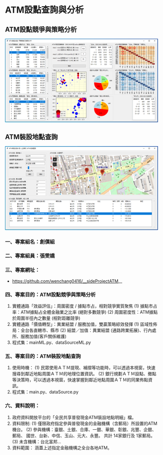 # ATM設點查詢與分析

## ATM設點競爭與策略分析

![產生圖片](./img/ATM_MachineLearning.PNG)

## ATM裝設地點查詢

![產生圖片](./img/ATM.PNG)


### 一、專案組名：創價組
### 二、專案組員：張雯嬌
### 三、專案網址：
- https://github.com/wenchang0416/__sideProjectATM__

### 四、專案目的：ATM設點競爭與策略分析
1. 實體通路「效益評估」：周圍密度 / 據點市占，相對競爭實質聚焦
 (1) 據點市占率：ATM據點占全體金融業之比率 (絕對多數競爭)
 (2) 周圍密度性：ATM據點於周圍半徑內之數量 (相對距離競爭)
2. 實體通路「價值轉型」：異業結盟 / 服務加值，雙贏策略綜效發揮
 (1) 區域性佈局：全台各直轄市、縣市
 (2) 結盟／加值：異業結盟 (通路跨業拓展)、行內處所、服務加值(客戶關係維護)
3. 程式集：mainML.py、dataSourceML.py

### 五、專案目的：ATM裝設地點查詢
1. 使用時機：
 (1) 民眾使用ＡＴＭ提現、補摺等功能時，可以透過本視窗，快速搜尋到鄰近地點周圍ＡＴＭ的地理位置資訊。
 (2) 銀行規劃ＡＴＭ設點、撤點等決策時，可以透過本視窗，快速掌握到鄰近地點周圍ＡＴＭ的同業佈點資訊。
2. 程式集：main.py、dataSource.py

### 六、資料說明：
1. 政府資料開放平台的「全民共享普發現金ATM裝設地點明細」檔。
2. 資料限制: 
 (1) 僅限政府指定參與普發現金的金融機構（含郵局）所設置的ATM機台。
 (2) 參與機構：臺銀、土銀、合庫、一銀、華銀、彰銀、兆豐、企銀、郵局、
               國世、台新、中信、玉山、元大、永豐。
               共計 14家銀行及 1家郵局。
 (3) 未含機構：台北富邦…　
3. 資料範圍：
  涵蓋上述指定金融機構之全台各地ATM。
